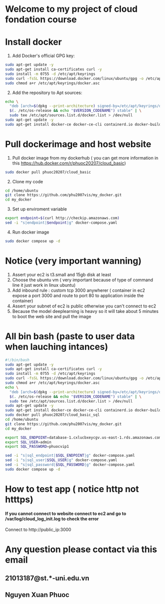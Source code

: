 # Welcome to my project of cloud fondation course 
# Install docker
1. Add Docker's official GPG key:
```bash
sudo apt-get update -y
sudo apt-get install ca-certificates curl -y
sudo install -m 0755 -d /etc/apt/keyrings 
sudo curl -fsSL https://download.docker.com/linux/ubuntu/gpg -o /etc/apt/keyrings/docker.asc 
sudo chmod a+r /etc/apt/keyrings/docker.asc
```

2. Add the repository to Apt sources:
```bash
echo \
  "deb [arch=$(dpkg --print-architecture) signed-by=/etc/apt/keyrings/docker.asc] https://download.docker.com/linux/ubuntu \
  $(. /etc/os-release && echo "$VERSION_CODENAME") stable" | \
  sudo tee /etc/apt/sources.list.d/docker.list > /dev/null
sudo apt-get update -y
sudo apt-get install docker-ce docker-ce-cli containerd.io docker-buildx-plugin docker-compose-plugin -y
```
# Pull dockerimage and host website
1. Pull docker image from my dockerhub ( you can get more information in this https://hub.docker.com/r/phuoc20207/cloud_basic)
```bash
sudo docker pull phuoc20207/cloud_basic
```
2. Clone my code
```bash
cd /home/ubuntu
git clone https://github.com/phu2007vis/my_docker.git
cd my_docker
```
3. Set up enviroment variable
```bash
export endpoint=$(curl http://checkip.amazonaws.com)
sed -i "s|endpoint|$endpoint|g" docker-compose.yaml
```
4. Run docker image
```bash
sudo docker compose up -d
```
# Notice (very important wanning)
1. Assert your ec2 is t3.small and 15gb  disk at least
2. Choose the ubuntu vm ( very important because of type of command line it just work in linux ubuntu)
3. Add inbound rule : custom tcp 3000 anywherer ( container in ec2 expose a port 3000 and route to port 80 to application inside the container)
4. Assert your subnet of ec2 is public otherwise you can't connect to ec2
5. Because the model deeplearning is heavy so it will take about 5 minutes to boot the web site and pull the image

# All bin bash (paste to user data when lauching intances)

```bash
#!/bin/bash
sudo apt-get update -y
sudo apt-get install ca-certificates curl -y
sudo install -m 0755 -d /etc/apt/keyrings 
sudo curl -fsSL https://download.docker.com/linux/ubuntu/gpg -o /etc/apt/keyrings/docker.asc 
sudo chmod a+r /etc/apt/keyrings/docker.asc
echo \
  "deb [arch=$(dpkg --print-architecture) signed-by=/etc/apt/keyrings/docker.asc] https://download.docker.com/linux/ubuntu \
  $(. /etc/os-release && echo "$VERSION_CODENAME") stable" | \
  sudo tee /etc/apt/sources.list.d/docker.list > /dev/null
sudo apt-get update -y
sudo apt-get install docker-ce docker-ce-cli containerd.io docker-buildx-plugin docker-compose-plugin -y
sudo docker pull phuoc20207/cloud_basic_sql
cd /home/ubuntu
git clone https://github.com/phu2007vis/my_docker.git
cd my_docker

export SQL_ENDPOINT=database-1.cxlucbxeycgv.us-east-1.rds.amazonaws.com
export SQL_USER=admin
export SQL_PASSWORD=phuocvip1

sed -i "s|sql_endpoint|$SQL_ENDPOINT|g" docker-compose.yaml
sed -i "s|sql_user|$SQL_USER|g" docker-compose.yaml
sed -i "s|sql_password|$SQL_PASSWORD|g" docker-compose.yaml
sudo docker compose up -d
```
# How to test app ( notice http not htttps)
#### If you cannot connect to website connect to ec2 and go to /var/log/cloud_log_init.log to check the error
Connect to 
http://public_ip:3000

# Any question please contact via  this  email
## 21013187@st.*-uni.edu.vn 
## Nguyen Xuan Phuoc
